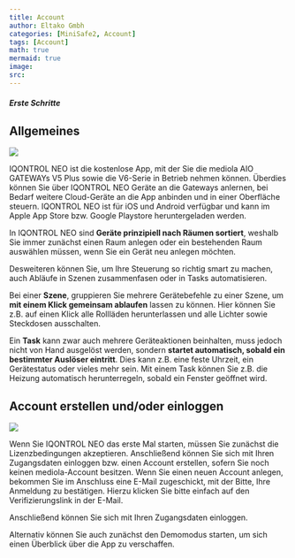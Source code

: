 ```yaml
---
title: Account
author: Eltako Gmbh
categories: [MiniSafe2, Account]
tags: [Account]
math: true
mermaid: true
image:
src:
---
```


##### Erste Schritte

## Allgemeines

![](/de/iqontrol_neo/iqontrol-neo.png)

IQONTROL NEO ist die kostenlose App, mit der Sie die mediola AIO
GATEWAYs V5 Plus sowie die V6-Serie in Betrieb nehmen können. Überdies
können Sie über IQONTROL NEO Geräte an die Gateways anlernen, bei
Bedarf weitere Cloud-Geräte an die App anbinden und in einer Oberfläche
steuern. IQONTROL NEO ist für iOS und Android verfügbar und kann im
Apple App Store bzw. Google Playstore heruntergeladen werden.

In IQONTROL NEO sind **Geräte prinzipiell nach Räumen sortiert**,
weshalb Sie immer zunächst einen Raum anlegen oder ein bestehenden Raum
auswählen müssen, wenn Sie ein Gerät neu anlegen möchten.

Desweiteren können Sie, um Ihre Steuerung so richtig smart zu machen,
auch Abläufe in Szenen zusammenfasen oder in Tasks automatisieren.

Bei einer **Szene**, gruppieren Sie mehrere Gerätebefehle zu einer
Szene, um **mit einem Klick gemeinsam ablaufen** lassen zu können. Hier
können Sie z.B. auf einen Klick alle Rollläden herunterlassen und alle
Lichter sowie Steckdosen ausschalten.

Ein **Task** kann zwar auch mehrere Geräteaktionen beinhalten, muss
jedoch nicht von Hand ausgelöst werden, sondern **startet automatisch,
sobald ein bestimmter Auslöser eintritt**. Dies kann z.B. eine feste
Uhrzeit, ein Gerätestatus oder vieles mehr sein. Mit einem Task können
Sie z.B. die Heizung automatisch herunterregeln, sobald ein Fenster
geöffnet wird.

## Account erstellen und/oder einloggen

![](/de/iqontrol_neo/login_iqneo.jpg)

Wenn Sie IQONTROL NEO das erste Mal starten, müssen Sie zunächst die
Lizenzbedingungen akzeptieren. Anschließend können Sie sich mit Ihren
Zugangsdaten einloggen bzw. einen Account erstellen, sofern Sie noch
keinen mediola-Account besitzen. Wenn Sie einen neuen Account anlegen,
bekommen Sie im Anschluss eine E-Mail zugeschickt, mit der Bitte, Ihre
Anmeldung zu bestätigen. Hierzu klicken Sie bitte einfach auf den
Verifizierungslink in der E-Mail.

Anschließend können Sie sich mit Ihren Zugangsdaten einloggen.

Alternativ können Sie auch zunächst den Demomodus starten, um sich einen
Überblick über die App zu verschaffen.
